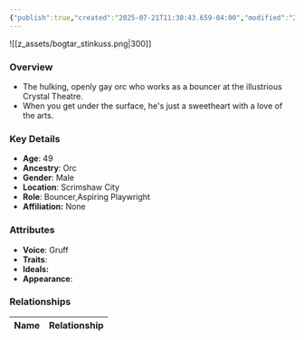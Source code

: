 ```yaml
---
{"publish":true,"created":"2025-07-21T11:30:43.659-04:00","modified":"2025-07-25T12:27:34.806-04:00","published":"2025-07-25T12:27:34.806-04:00","cssclasses":"","Age":"49","Ancestry":"Orc","Gender":"Male","Location":["Scrimshaw City"],"Role":["Bouncer","Aspiring Playwright"],"Affiliation":["None"],"Appearances":["[[-The High Rollers Campaign-]]","[[Spring Cleaning in Scrimshaw City]]"]}
---
```


![[z_assets/bogtar_stinkuss.png|300]]

### Overview
- The hulking, openly gay orc who works as a bouncer at the illustrious Crystal Theatre.
- When you get under the surface, he's just a sweetheart with a love of the arts.

### Key Details
- **Age**: 49
- **Ancestry**: Orc
- **Gender**: Male
- **Location**: Scrimshaw City
- **Role**: Bouncer,Aspiring Playwright
- **Affiliation:** None

### Attributes
- **Voice**: Gruff
- **Traits**: 
- **Ideals:** 
- **Appearance**: 

### Relationships

| Name  | Relationship |
| ----- | ------------ |
